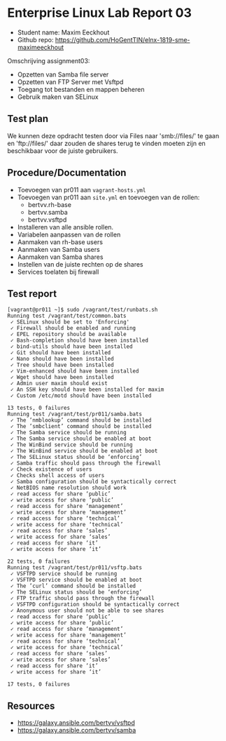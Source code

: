# Enterprise Linux Lab Report 03

- Student name: Maxim Eeckhout
- Github repo: <https://github.com/HoGentTIN/elnx-1819-sme-maximeeckhout>

Omschrijving assignment03:
- Opzetten van Samba file server
- Opzetten van FTP Server met Vsftpd
- Toegang tot bestanden en mappen beheren
- Gebruik maken van SELinux

## Test plan

We kunnen deze opdracht testen door via Files naar 'smb://files/' te gaan en 'ftp://files/' daar zouden de shares terug te vinden moeten zijn en beschikbaar voor de juiste gebruikers.

## Procedure/Documentation


* Toevoegen van pr011 aan ```vagrant-hosts.yml```
* Toevoegen van pr011 aan ```site.yml``` en toevoegen van de rollen:
  - bertvv.rh-base
  - bertvv.samba
  - bertvv.vsftpd
* Installeren van alle ansible rollen.
* Variabelen aanpassen van de rollen
 * Aanmaken van rh-base users
 * Aanmaken van Samba users
 * Aanmaken van Samba shares
 * Instellen van de juiste rechten op de shares
 * Services toelaten bij firewall


## Test report

```
[vagrant@pr011 ~]$ sudo /vagrant/test/runbats.sh
Running test /vagrant/test/common.bats
 ✓ SELinux should be set to 'Enforcing'
 ✓ Firewall should be enabled and running
 ✓ EPEL repository should be available
 ✓ Bash-completion should have been installed
 ✓ bind-utils should have been installed
 ✓ Git should have been installed
 ✓ Nano should have been installed
 ✓ Tree should have been installed
 ✓ Vim-enhanced should have been installed
 ✓ Wget should have been installed
 ✓ Admin user maxim should exist
 ✓ An SSH key should have been installed for maxim
 ✓ Custom /etc/motd should have been installed

13 tests, 0 failures
Running test /vagrant/test/pr011/samba.bats
 ✓ The ’nmblookup’ command should be installed
 ✓ The ’smbclient’ command should be installed
 ✓ The Samba service should be running
 ✓ The Samba service should be enabled at boot
 ✓ The WinBind service should be running
 ✓ The WinBind service should be enabled at boot
 ✓ The SELinux status should be ‘enforcing’
 ✓ Samba traffic should pass through the firewall
 ✓ Check existence of users
 ✓ Checks shell access of users
 ✓ Samba configuration should be syntactically correct
 ✓ NetBIOS name resolution should work
 ✓ read access for share ‘public’
 ✓ write access for share ‘public’
 ✓ read access for share ‘management’
 ✓ write access for share ‘management’
 ✓ read access for share ‘technical’
 ✓ write access for share ‘technical’
 ✓ read access for share ‘sales’
 ✓ write access for share ‘sales’
 ✓ read access for share ‘it’
 ✓ write access for share ‘it’

22 tests, 0 failures
Running test /vagrant/test/pr011/vsftp.bats
 ✓ VSFTPD service should be running
 ✓ VSFTPD service should be enabled at boot
 ✓ The ’curl’ command should be installed
 ✓ The SELinux status should be ‘enforcing’
 ✓ FTP traffic should pass through the firewall
 ✓ VSFTPD configuration should be syntactically correct
 ✓ Anonymous user should not be able to see shares
 ✓ read access for share ‘public’
 ✓ write access for share ‘public’
 ✓ read access for share ‘management’
 ✓ write access for share ‘management’
 ✓ read access for share ‘technical’
 ✓ write access for share ‘technical’
 ✓ read access for share ‘sales’
 ✓ write access for share ‘sales’
 ✓ read access for share ‘it’
 ✓ write access for share ‘it’

17 tests, 0 failures
```

## Resources

* <https://galaxy.ansible.com/bertvv/vsftpd>
* <https://galaxy.ansible.com/bertvv/samba>
